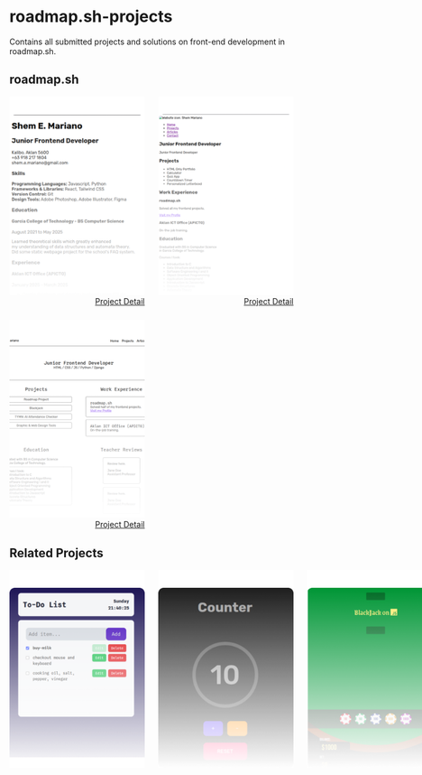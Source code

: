 # roadmap.sh-projects

Contains all submitted projects and solutions on front-end development in roadmap.sh.


## roadmap.sh

<div style="display: flex; justify-content: flex-start; gap: 24px; flex-wrap: wrap;">
    <section style="display: flex; flex-direction: column">
      <a href="https://github.com/sheeemboi/frontend-roadmap-projects/tree/main/roadmap-sh/01-single-page-cv"><img src="./assets/single-page-cv.png" style="min-width: 200px; max-width: 240px;">
      </a>
      <a href="https://roadmap.sh/projects/single-page-cv" style="margin-left: auto">Project Detail</a>
    </section>
    <section style="display: flex; flex-direction: column">
      <a href="https://github.com/sheeemboi/frontend-roadmap-projects/tree/main/roadmap-sh/02-basic-html-website"><img src="./assets/basic-html-website.png" style="min-width: 200px; max-width: 240px;">
      </a>
      <a href="https://roadmap.sh/projects/basic-html-website" style="margin-left: auto">Project Detail</a>
    </section>
    <section style="display: flex; flex-direction: column">
      <a href="https://github.com/sheeemboi/frontend-roadmap-projects/tree/main/roadmap-sh/03-personal-portfolio"><img src="./assets/personal-portfolio.png" style="min-width: 200px; max-width: 240px;">
      </a>
      <a href="https://roadmap.sh/projects/portfolio-website" style="margin-left: auto">Project Detail</a>
    </section>
</div>

## Related Projects

<div style="display: flex; justify-content: flex-start; gap: 24px">
    <section style="display: flex; flex-direction: column">
      <a href="https://github.com/sheeemboi/frontend-roadmap-projects/tree/main/related_projects/1-basic-todo-list"><img src="./assets/to-do-list.png" style="min-width: 200px; max-width: 240px;">
      </a>
    </section>
    <section style="display: flex; flex-direction: column">
      <a href="https://github.com/sheeemboi/frontend-roadmap-projects/tree/main/related_projects/2-counter-app"><img src="./assets/counter-app.png" style="min-width: 200px; max-width: 240px;">
      </a>
    </section>
    <section style="display: flex; flex-direction: column">
      <a href="https://github.com/sheeemboi/frontend-roadmap-projects/tree/main/related_projects/2-counter-app"><img src="./assets/blackjack.png" style="min-width: 200px; max-width: 240px;">
      </a>
    </section>
</div>

